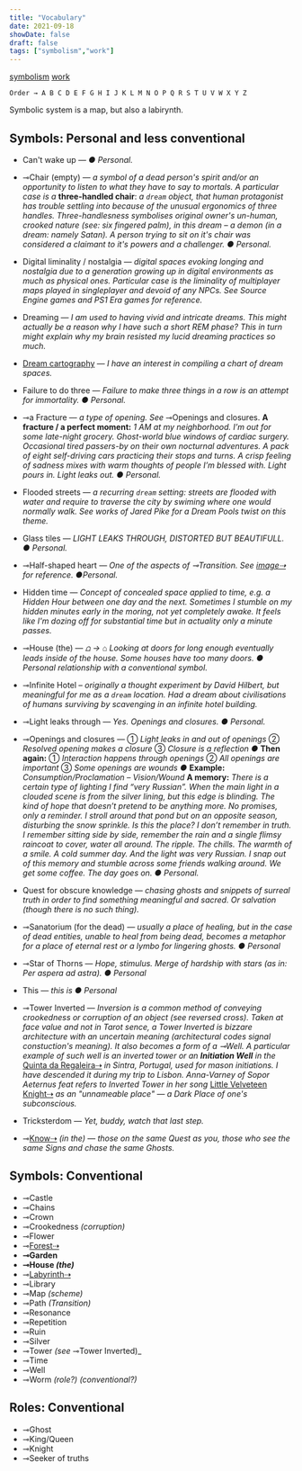```yaml
---
title: "Vocabulary"
date: 2021-09-18
showDate: false
draft: false
tags: ["symbolism","work"]
---
```

[symbolism](/tags/symbolism) [work](/tags/work)

` Order → A B C D E F G H I J K L M N O P Q R S T U V W X Y Z
`

Symbolic system is a map, but also a labirynth.

## Symbols: Personal and less conventional

* Can't wake up _— ● Personal._

* ⊸Chair (empty) — _a symbol of a dead person's spirit and/or an opportunity to listen to what they have to say to mortals. A particular case is a_ **three-handled chair**: _a `dream` object, that human protagonist has trouble settling into because of the unusual ergonomics of three handles. Three-handlesness symbolises original owner's un-human, crooked nature (see: six fingered palm), in this dream – a demon (in a dream: namely Satan). A person trying to sit on it's chair was considered a claimant to it's powers and a challenger. ● Personal._

* Digital liminality / nostalgia — _digital spaces evoking longing and nostalgia due to a generation growing up in digital environments as much as physical ones. Particular case is the liminality of multiplayer maps played in singleplayer and devoid of any NPCs. See Source Engine games and PS1 Era games for reference._

* Dreaming — _I am used to having vivid and intricate dreams. This might actually be a reason why I have such a short REM phase? This in turn might explain why my brain resisted my lucid dreaming practices so much._

* [Dream cartography](/garden/dream-cartography) — _I have an interest in compiling a chart of dream spaces._

* Failure to do three — _Failure to make three things in a row is an attempt for immortality. ● Personal._

* ⊸a Fracture — _a type of opening. See_ ⊸Openings and closures. **A fracture / a perfect moment:**
_1 AM at my neighborhood.
I’m out for some late-night grocery.
Ghost-world blue windows of cardiac surgery.
Occasional tired passers-by on their own nocturnal adventures.
A pack of eight self-driving cars practicing their stops and turns.
A crisp feeling of sadness mixes with warm thoughts of people I’m blessed with.
Light pours in.
Light leaks out. ● Personal._

* Flooded streets — _a recurring `dream` setting: streets are flooded with water and require to traverse the city by swiming where one would normally walk. See works of Jared Pike for a Dream Pools twist on this theme._

* Glass tiles — _LIGHT LEAKS THROUGH, DISTORTED BUT BEAUTIFULL. ● Personal._

* ⊸Half-shaped heart — _One of the aspects of ⊸Transition. See [image⇢](https://www.instagram.com/p/B5lANxQi27A/) for reference. ●Personal._

* Hidden time — *Concept of concealed space applied to time, e.g. a Hidden Hour between one day and the next. Sometimes I stumble on my hidden minutes early in the moring, not yet completely awake. It feels like I'm dozing off for substantial time but in actuality only a minute passes.*

* ⊸House (the) — _⩍ → ⌂
Looking at doors for long enough eventually leads inside of the house.
Some houses have too many doors. ● Personal relationship with a conventional symbol._

* ⊸Infinite Hotel – _originally a thought experiment by  David Hilbert, but meaningful for me as a `dream` location. Had a dream about civilisations of humans surviving by scavenging in an infinite hotel building._

* ⊸Light leaks through — _Yes. Openings and closures. ● Personal._

* ⊸Openings and closures — ① _Light leaks in and out of openings_
② _Resolved opening makes a closure_
③ _Closure is a reflection ●_
**Then again:**
① _Interaction happens through openings_
② _All openings are important_
③ _Some openings are wounds ●_
**Example:**
_Consumption/Proclamation – Vision/Wound_
**A memory:**
_There is a certain type of lighting I find “very Russian”. When the main light in a clouded scene is from the silver lining, but this edge is blinding. The kind of hope that doesn’t pretend to be anything more. No promises, only a reminder._
_I stroll around that pond but on an opposite season, disturbing the snow sprinkle. Is this the place? I don’t remember in truth._
_I remember sitting side by side, remember the rain and a single flimsy raincoat to cover, water all around. The ripple. The chills. The warmth of a smile. A cold summer day. And the light was very Russian._
_I snap out of this memory and stumble across some friends walking around. We get some coffee. The day goes on. ● Personal._

* Quest for obscure knowledge — _chasing ghosts and snippets of surreal truth in order to find something meaningful and sacred. Or salvation (though there is no such thing)._

* ⊸Sanatorium (for the dead) — _usually a place of healing, but in the case of dead entities, unable to heal from being dead, becomes a metaphor for a place of eternal rest or a lymbo for lingering ghosts. ● Personal_

* ⊸Star of Thorns — _Hope, stimulus. Merge of hardship with stars (as in: Per aspera ad astra). ● Personal_

* This — _this is ● Personal_

* ⊸Tower Inverted — _Inversion is a common method of conveying crookedness or corruption of an object (see reversed cross). Taken at face value and not in Tarot sence, a Tower Inverted is bizzare architecture with an uncertain meaning (architectural codes signal constuction's meaning). It also becomes a form of a ⊸Well. A particular example of such well is an inverted tower or an **Initiation Well** in the_ [Quinta da Regaleira⇢](https://en.wikipedia.org/wiki/Quinta_da_Regaleira) _in Sintra, Portugal, used for mason initiations. I have descended it during my trip to Lisbon. Anna-Varney of Sopor Aeternus feat refers to Inverted Tower in her song_ [Little Velveteen Knight⇢](https://songmeanings.com/songs/view/3530822107858538611/) _as an "unnameable place" — a Dark Place of one's subconscious._

* Tricksterdom — _Yet, buddy, watch that last step._

* ⊸[Know⇢](https://www.instagram.com/stories/highlights/18092344267086797/) _(in the)_ — _those on the same Quest as you, those who see the same Signs and chase the same Ghosts._

## Symbols: Conventional

* ⊸Castle
* ⊸Chains
* ⊸Crown
* ⊸Crookedness _(corruption)_
* ⊸Flower
* ⊸[Forest⇢](https://www.instagram.com/transition_space/)
* **⊸Garden**
* **⊸House _(the)_**
* ⊸[Labyrinth⇢](https://www.labyrinthdesigners.org)
* ⊸Library
* ⊸Map _(scheme)_
* ⊸Path _(Transition)_
* ⊸Resonance
* ⊸Repetition
* ⊸Ruin
* ⊸Silver
* ⊸Tower _(see_ ⊸Tower Inverted)_
* ⊸Time
* ⊸Well
* ⊸Worm _(role?)_ _(conventional?)_


## Roles: Conventional

* ⊸Ghost
* ⊸King/Queen
* ⊸Knight
* ⊸Seeker of truths